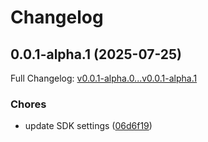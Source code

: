 # Changelog

## 0.0.1-alpha.1 (2025-07-25)

Full Changelog: [v0.0.1-alpha.0...v0.0.1-alpha.1](https://github.com/viennewan224/mcp-server-pet-store-api/compare/v0.0.1-alpha.0...v0.0.1-alpha.1)

### Chores

* update SDK settings ([06d6f19](https://github.com/viennewan224/mcp-server-pet-store-api/commit/06d6f197e071acc718fbe67f323a4f5fa13bc167))
